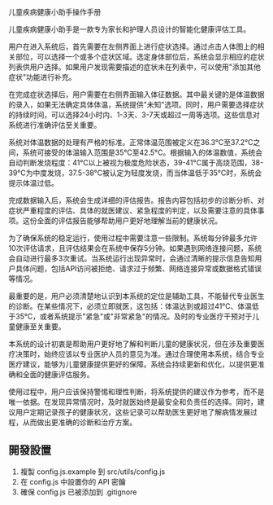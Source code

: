 儿童疾病健康小助手操作手册

儿童疾病健康小助手是一款专为家长和护理人员设计的智能化健康评估工具。

用户在进入系统后，首先需要在左侧界面上进行症状选择。通过点击人体图上的相关部位，可以选择一个或多个症状区域。选定身体部位后，系统会显示相应的症状列表供用户选择。如果用户发现需要描述的症状未在列表中，可以使用"添加其他症状"功能进行补充。

在完成症状选择后，用户需要在右侧界面输入体征数据。其中最关键的是体温数据的录入，如果无法确定具体体温，系统提供"未知"选项。同时，用户需要选择症状的持续时间，可以选择24小时内、1-3天、3-7天或超过一周等选项。这些信息对系统进行准确评估至关重要。

系统对体温数据的处理有严格的标准。正常体温范围被定义在36.3°C至37.2°C之间，系统可接受的体温输入范围是35°C至42.5°C。根据输入的体温数值，系统会自动判断发烧程度：41°C以上被视为极度危险状态，39-41°C属于高烧范围，38-39°C为中度发烧，37.5-38°C被认定为轻度发烧，而当体温低于35°C时，系统会提示体温过低。

完成数据输入后，系统会生成详细的评估报告。报告内容包括初步的诊断分析、对症状严重程度的评估、具体的就医建议、紧急程度的判定，以及需要注意的具体事项。这份全面的评估报告能够帮助用户更好地理解当前的健康状况。

为了确保系统的稳定运行，使用过程中需要注意一些限制。系统每分钟最多允许10次评估请求，且评估结果会在系统中保存5分钟。如果遇到网络连接问题，系统会自动进行最多3次重试。当系统运行出现异常时，会通过清晰的提示信息告知用户具体问题，包括API访问被拒绝、请求过于频繁、网络连接异常或数据格式错误等情况。

最重要的是，用户必须清楚地认识到本系统的定位是辅助工具，不能替代专业医生的诊断。在某些情况下，必须立即就医，这包括：体温达到或超过41°C、体温低于35°C，或者系统提示"紧急"或"非常紧急"的情况。及时的专业医疗干预对于儿童健康至关重要。

本系统的设计初衷是帮助用户更好地了解和判断儿童的健康状况，但在涉及重要医疗决策时，始终应该以专业医护人员的意见为准。通过合理使用本系统，结合专业医疗建议，能够为儿童健康提供更好的保障。系统会持续更新和优化，以提供更准确和全面的健康评估服务。

使用过程中，用户应该保持警惕和理性判断，将系统提供的建议作为参考，而不是唯一依据。在发现异常情况时，及时就医始终是最安全和负责任的选择。同时，建议用户定期记录孩子的健康状况，这些记录可以帮助医生更好地了解病情发展过程，从而做出更准确的诊断和治疗方案。

## 開發設置

1. 複製 config.js.example 到 src/utils/config.js
2. 在 config.js 中設置你的 API 密鑰
3. 確保 config.js 已被添加到 .gitignore